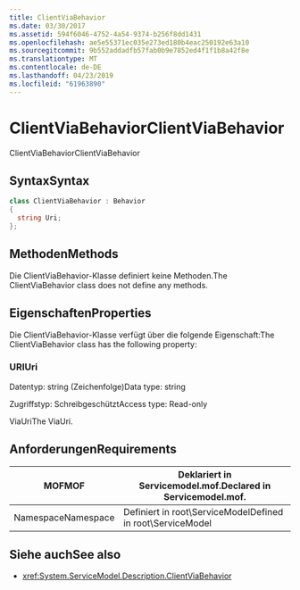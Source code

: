 ```yaml
---
title: ClientViaBehavior
ms.date: 03/30/2017
ms.assetid: 594f6046-4752-4a54-9374-b256f8dd1431
ms.openlocfilehash: ae5e55371ec035e273ed180b4eac250192e63a10
ms.sourcegitcommit: 9b552addadfb57fab0b9e7852ed4f1f1b8a42f8e
ms.translationtype: MT
ms.contentlocale: de-DE
ms.lasthandoff: 04/23/2019
ms.locfileid: "61963890"
---
```

# <a name="clientviabehavior"></a><span data-ttu-id="2b963-102">ClientViaBehavior</span><span class="sxs-lookup"><span data-stu-id="2b963-102">ClientViaBehavior</span></span>
<span data-ttu-id="2b963-103">ClientViaBehavior</span><span class="sxs-lookup"><span data-stu-id="2b963-103">ClientViaBehavior</span></span>  
  
## <a name="syntax"></a><span data-ttu-id="2b963-104">Syntax</span><span class="sxs-lookup"><span data-stu-id="2b963-104">Syntax</span></span>  
  
```csharp
class ClientViaBehavior : Behavior  
{  
  string Uri;  
};  
```  
  
## <a name="methods"></a><span data-ttu-id="2b963-105">Methoden</span><span class="sxs-lookup"><span data-stu-id="2b963-105">Methods</span></span>  
 <span data-ttu-id="2b963-106">Die ClientViaBehavior-Klasse definiert keine Methoden.</span><span class="sxs-lookup"><span data-stu-id="2b963-106">The ClientViaBehavior class does not define any methods.</span></span>  
  
## <a name="properties"></a><span data-ttu-id="2b963-107">Eigenschaften</span><span class="sxs-lookup"><span data-stu-id="2b963-107">Properties</span></span>  
 <span data-ttu-id="2b963-108">Die ClientViaBehavior-Klasse verfügt über die folgende Eigenschaft:</span><span class="sxs-lookup"><span data-stu-id="2b963-108">The ClientViaBehavior class has the following property:</span></span>  
  
### <a name="uri"></a><span data-ttu-id="2b963-109">URI</span><span class="sxs-lookup"><span data-stu-id="2b963-109">Uri</span></span>  
 <span data-ttu-id="2b963-110">Datentyp: string (Zeichenfolge)</span><span class="sxs-lookup"><span data-stu-id="2b963-110">Data type: string</span></span>  
  
 <span data-ttu-id="2b963-111">Zugriffstyp: Schreibgeschützt</span><span class="sxs-lookup"><span data-stu-id="2b963-111">Access type: Read-only</span></span>  
  
 <span data-ttu-id="2b963-112">ViaUri</span><span class="sxs-lookup"><span data-stu-id="2b963-112">The ViaUri.</span></span>  
  
## <a name="requirements"></a><span data-ttu-id="2b963-113">Anforderungen</span><span class="sxs-lookup"><span data-stu-id="2b963-113">Requirements</span></span>  
  
|<span data-ttu-id="2b963-114">MOF</span><span class="sxs-lookup"><span data-stu-id="2b963-114">MOF</span></span>|<span data-ttu-id="2b963-115">Deklariert in Servicemodel.mof.</span><span class="sxs-lookup"><span data-stu-id="2b963-115">Declared in Servicemodel.mof.</span></span>|  
|---------|-----------------------------------|  
|<span data-ttu-id="2b963-116">Namespace</span><span class="sxs-lookup"><span data-stu-id="2b963-116">Namespace</span></span>|<span data-ttu-id="2b963-117">Definiert in root\ServiceModel</span><span class="sxs-lookup"><span data-stu-id="2b963-117">Defined in root\ServiceModel</span></span>|  
  
## <a name="see-also"></a><span data-ttu-id="2b963-118">Siehe auch</span><span class="sxs-lookup"><span data-stu-id="2b963-118">See also</span></span>

- <xref:System.ServiceModel.Description.ClientViaBehavior>
